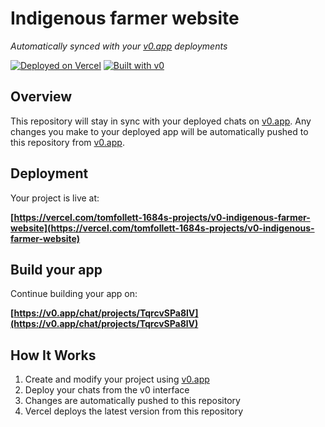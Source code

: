 # Indigenous farmer website

*Automatically synced with your [v0.app](https://v0.app) deployments*

[![Deployed on Vercel](https://img.shields.io/badge/Deployed%20on-Vercel-black?style=for-the-badge&logo=vercel)](https://vercel.com/tomfollett-1684s-projects/v0-indigenous-farmer-website)
[![Built with v0](https://img.shields.io/badge/Built%20with-v0.app-black?style=for-the-badge)](https://v0.app/chat/projects/TqrcvSPa8lV)

## Overview

This repository will stay in sync with your deployed chats on [v0.app](https://v0.app).
Any changes you make to your deployed app will be automatically pushed to this repository from [v0.app](https://v0.app).

## Deployment

Your project is live at:

**[https://vercel.com/tomfollett-1684s-projects/v0-indigenous-farmer-website](https://vercel.com/tomfollett-1684s-projects/v0-indigenous-farmer-website)**

## Build your app

Continue building your app on:

**[https://v0.app/chat/projects/TqrcvSPa8lV](https://v0.app/chat/projects/TqrcvSPa8lV)**

## How It Works

1. Create and modify your project using [v0.app](https://v0.app)
2. Deploy your chats from the v0 interface
3. Changes are automatically pushed to this repository
4. Vercel deploys the latest version from this repository